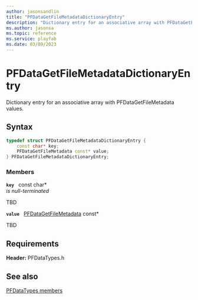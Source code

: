 ```yaml
---
author: jasonsandlin
title: "PFDataGetFileMetadataDictionaryEntry"
description: "Dictionary entry for an associative array with PFDataGetFileMetadata values."
ms.author: jasonsa
ms.topic: reference
ms.service: playfab
ms.date: 03/09/2023
---
```


# PFDataGetFileMetadataDictionaryEntry  

Dictionary entry for an associative array with PFDataGetFileMetadata values.  

## Syntax  
  
```cpp
typedef struct PFDataGetFileMetadataDictionaryEntry {  
    const char* key;  
    PFDataGetFileMetadata const* value;  
} PFDataGetFileMetadataDictionaryEntry;  
```
  
### Members  
  
**`key`** &nbsp; const char*  
*is null-terminated*  
  
TBD  
  
**`value`** &nbsp; [PFDataGetFileMetadata](pfdatagetfilemetadata.md) const*  
  
TBD  
  
  
## Requirements  
  
**Header:** PFDataTypes.h
  
## See also  
[PFDataTypes members](../pfdatatypes_members.md)  

  
  
